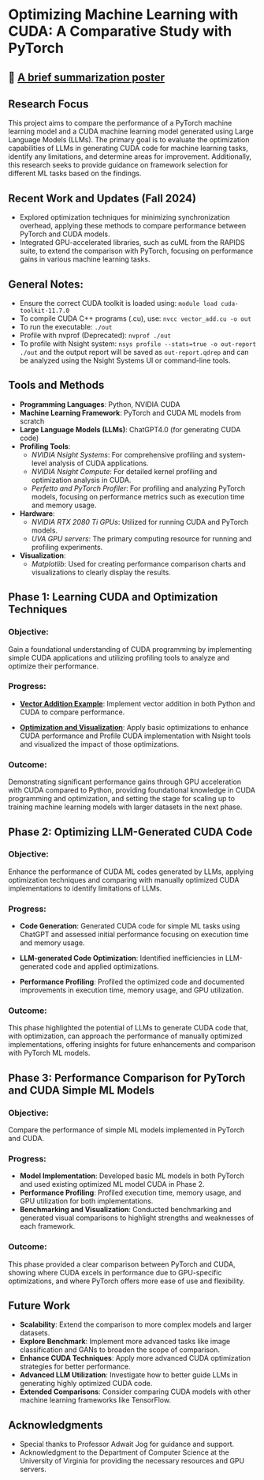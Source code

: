 # Optimizing Machine Learning with CUDA: A Comparative Study with PyTorch 

## 📝 [A brief summarization poster](https://drive.google.com/file/d/1-79boy7_EZHLIIbIy23dW9GVcFYegx6w/view?usp=sharing)

## Research Focus

This project aims to compare the performance of a PyTorch machine learning model and a CUDA machine learning model generated using Large Language Models (LLMs). The primary goal is to evaluate the optimization capabilities of LLMs in generating CUDA code for machine learning tasks, identify any limitations, and determine areas for improvement. Additionally, this research seeks to provide guidance on framework selection for different ML tasks based on the findings.

## Recent Work and Updates (Fall 2024)
- Explored optimization techniques for minimizing synchronization overhead, applying these methods to compare performance between PyTorch and CUDA models.
- Integrated GPU-accelerated libraries, such as cuML from the RAPIDS suite, to extend the comparison with PyTorch, focusing on performance gains in various machine learning tasks.

## General Notes:
- Ensure the correct CUDA toolkit is loaded using: `module load cuda-toolkit-11.7.0`
- To compile CUDA C++ programs (.cu), use: `nvcc vector_add.cu -o out`
- To run the executable: `./out` 
- Profile with nvprof (Deprecated): `nvprof ./out`
- To profile with Nsight system: `nsys profile --stats=true -o out-report ./out` and the output report will be saved as `out-report.qdrep` and can be analyzed using the Nsight Systems UI or command-line tools.

## Tools and Methods

- **Programming Languages**: Python, NVIDIA CUDA
- **Machine Learning Framework**: PyTorch and CUDA ML models from scratch
- **Large Language Models (LLMs)**: ChatGPT4.0 (for generating CUDA code)
- **Profiling Tools**: 
  - *NVIDIA Nsight Systems*: For comprehensive profiling and system-level analysis of CUDA applications.
  - *NVIDIA Nsight Compute*: For detailed kernel profiling and optimization analysis in CUDA.
  - *Perfetto and PyTorch Profiler*: For profiling and analyzing PyTorch models, focusing on performance metrics such as execution time and memory usage.
- **Hardware**: 
  - *NVIDIA RTX 2080 Ti GPUs*: Utilized for running CUDA and PyTorch models.
  - *UVA GPU servers*: The primary computing resource for running and profiling experiments.
- **Visualization**:
  - *Matplotlib*: Used for creating performance comparison charts and visualizations to clearly display the results.

## Phase 1: Learning CUDA and Optimization Techniques

### Objective: 
Gain a foundational understanding of CUDA programming by implementing simple CUDA applications and utilizing profiling tools to analyze and optimize their performance.

### Progress:
- [**Vector Addition Example**](./simple-vector-add): Implement vector addition in both Python and CUDA to compare performance.
  
- [**Optimization and Visualization**](./vector-add-optimization): Apply basic optimizations to enhance CUDA performance and Profile CUDA implementation with Nsight tools and visualized the impact of those optimizations.

### Outcome:
Demonstrating significant performance gains through GPU acceleration with CUDA compared to Python, providing foundational knowledge in CUDA programming and optimization, and setting the stage for scaling up to training machine learning models with larger datasets in the next phase.

## Phase 2: Optimizing LLM-Generated CUDA Code

### Objective:
Enhance the performance of CUDA ML codes generated by LLMs, applying optimization techniques and comparing with manually optimized CUDA implementations to identify limitations of LLMs.

### Progress:
- **Code Generation**: Generated CUDA code for simple ML tasks using ChatGPT and assessed initial performance focusing on execution time and memory usage.

- **LLM-generated Code Optimization**: Identified inefficiencies in LLM-generated code and applied optimizations.

- **Performance Profiling**: Profiled the optimized code and documented improvements in execution time, memory usage, and GPU utilization.

### Outcome:
This phase highlighted the potential of LLMs to generate CUDA code that, with optimization, can approach the performance of manually optimized implementations, offering insights for future enhancements and comparison with PyTorch ML models.

## Phase 3: Performance Comparison for PyTorch and CUDA Simple ML Models

### Objective:
Compare the performance of simple ML models implemented in PyTorch and CUDA.

### Progress:
- **Model Implementation**: Developed basic ML models in both PyTorch and used existing optimized ML model CUDA in Phase 2.
- **Performance Profiling**: Profiled execution time, memory usage, and GPU utilization for both implementations.
- **Benchmarking and Visualization**: Conducted benchmarking and generated visual comparisons to highlight strengths and weaknesses of each framework.

### Outcome:
This phase provided a clear comparison between PyTorch and CUDA, showing where CUDA excels in performance due to GPU-specific optimizations, and where PyTorch offers more ease of use and flexibility.

## Future Work

- **Scalability**: Extend the comparison to more complex models and larger datasets.
- **Explore Benchmark**: Implement more advanced tasks like image classification and GANs to broaden the scope of comparison.
- **Enhance CUDA Techniques**: Apply more advanced CUDA optimization strategies for better performance.
- **Advanced LLM Utilization**: Investigate how to better guide LLMs in generating highly optimized CUDA code.
- **Extended Comparisons**: Consider comparing CUDA models with other machine learning frameworks like TensorFlow.

## Acknowledgments

- Special thanks to Professor Adwait Jog for guidance and support.
- Acknowledgment to the Department of Computer Science at the University of Virginia for providing the necessary resources and GPU servers.
